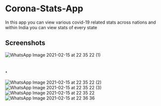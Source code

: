 # Corona-Stats-App

In this app you can view various covid-19 related stats across nations and within India you can view stats of every state


<h2>Screenshots</h2>



![WhatsApp Image 2021-02-15 at 22 35 22 (1)](https://user-images.githubusercontent.com/66316113/107976011-efb56f00-6fde-11eb-8686-f93a549c97bc.jpeg)<h2>.</h2>
![WhatsApp Image 2021-02-15 at 22 35 22 (2)](https://user-images.githubusercontent.com/66316113/107976017-f04e0580-6fde-11eb-924f-a379d11343b3.jpeg)
![WhatsApp Image 2021-02-15 at 22 35 22 (3)](https://user-images.githubusercontent.com/66316113/107976020-f0e69c00-6fde-11eb-9788-d656e794c8c0.jpeg)
![WhatsApp Image 2021-02-15 at 22 35 22](https://user-images.githubusercontent.com/66316113/107976022-f0e69c00-6fde-11eb-8d16-519ac734d982.jpeg)
![WhatsApp Image 2021-02-15 at 22 36 36](https://user-images.githubusercontent.com/66316113/107976025-f17f3280-6fde-11eb-9791-22ceacfd4a4c.jpeg)


